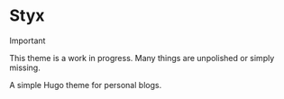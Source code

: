 # Styx

> [!IMPORTANT]
> This theme is a work in progress. Many things are unpolished or simply missing.

A simple Hugo theme for personal blogs.

